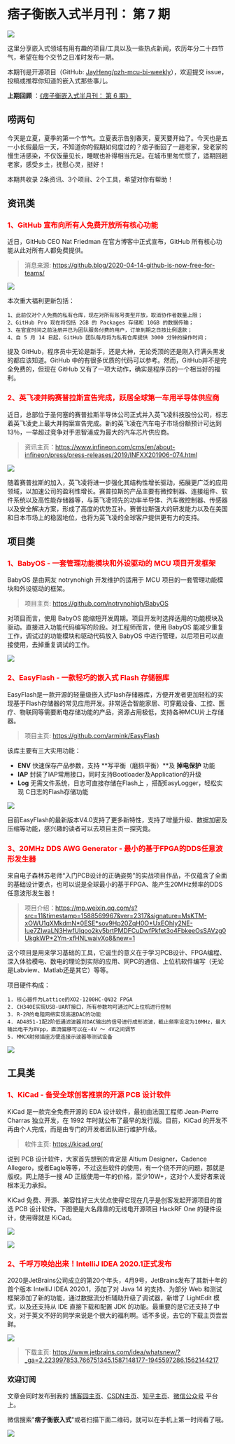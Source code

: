 # 痞子衡嵌入式半月刊： 第 7 期

![](http://henjay724.com/image/cnblogs/pzh_mcu_bi_weekly.PNG)

这里分享嵌入式领域有用有趣的项目/工具以及一些热点新闻，农历年分二十四节气，希望在每个交节之日准时发布一期。

本期刊是开源项目（GitHub: [JayHeng/pzh-mcu-bi-weekly](https://github.com/JayHeng/pzh-mcu-bi-weekly)），欢迎提交 issue，投稿或推荐你知道的嵌入式那些事儿。

**上期回顾** ：[《痞子衡嵌入式半月刊： 第 6 期》](https://www.cnblogs.com/henjay724/p/12728731.html)

## 唠两句

今天是立夏，夏季的第一个节气。立夏表示告别春天，夏天要开始了。今天也是五一小长假最后一天，不知道你的假期如何度过的？痞子衡回了一趟老家，受老家的慢生活感染，不仅饭量见长，睡眠也补得相当充足。在城市里匆忙惯了，适期回趟老家，感受乡土，抚慰心灵，挺好！

本期共收录 2条资讯、3个项目、2个工具，希望对你有帮助！

## 资讯类

### <font color="red">1、GitHub 宣布向所有人免费开放所有核心功能</font>

近日，GitHub CEO Nat Friedman 在官方博客中正式宣布，GitHub 所有核心功能从此对所有人都免费提供。

> 消息来源: https://github.blog/2020-04-14-github-is-now-free-for-teams/

![](http://henjay724.com/image/biweekly/github_free_for_teams.png)

本次重大福利更新包括：

```text
1、此前仅对个人免费的私有仓库，现在对所有账号类型开放，取消协作者数量上限；
2、GitHub Pro 现在将包括 2GB 的 Packages 存储和 10GB 的数据传输；
3、在官宣时间之前注册并已为团队服务付费的用户，订单到期之日按比例退款；
4、自 5 月 14 日起，GitHub 团队每月将为私有仓库提供 3000 分钟的操作时间；
```

提及 GitHub，程序员中无论是新手，还是大神，无论秃顶的还是刚入行满头黑发的都应该知道。GitHub 中的有很多优质的代码可以参考。然而，GitHub并不是完全免费的，但现在 GitHub 又有了一项大动作，确实是程序员的一个相当好的福利。

### <font color="red">2、英飞凌并购赛普拉斯宣告完成，跃居全球第一车用半导体供应商</font>

近日，总部位于圣何塞的赛普拉斯半导体公司正式并入英飞凌科技股份公司，标志着英飞凌史上最大并购案宣告完成。新的英飞凌在汽车电子市场份额预计可达到 13％，一举超过竞争对手恩智浦成为最大的汽车芯片供应商。

> 资讯主页：https://www.infineon.com/cms/en/about-infineon/press/press-releases/2019/INFXX201906-074.html

![](http://henjay724.com/image/biweekly/Cypress_Infineon.PNG)

随着赛普拉斯的加入，英飞凌将进一步强化其结构性增长驱动，拓展更广泛的应用领域，以加速公司的盈利性增长。赛普拉斯的产品主要有微控制器、连接组件、软件系统以及高性能存储器等，与英飞凌领先的功率半导体、汽车微控制器、传感器以及安全解决方案，形成了高度的优势互补。赛普拉斯强大的研发能力以及在美国和日本市场上的稳固地位，也将为英飞凌的全球客户提供更有力的支持。

## 项目类

### <font color="red">1、BabyOS - 一套管理功能模块和外设驱动的 MCU 项目开发框架</font>

BabyOS 是由网友 notrynohigh 开发维护的适用于 MCU 项目的一套管理功能模块和外设驱动的框架。

> 项目主页: https://github.com/notrynohigh/BabyOS

对项目而言，使用 BabyOS 能缩短开发周期。项目开发时选择适用的功能模块及驱动。直接进入功能代码编写的阶段。对工程师而言，使用 BabyOS 能减少重复工作，调试过的功能模块和驱动代码放入 BabyOS 中进行管理，以后项目可以直接使用，去掉重复调试的工作。

![](http://henjay724.com/image/biweekly/BabyOS_framework.png)

### <font color="red">2、EasyFlash - 一款轻巧的嵌入式 Flash 存储器库</font>

EasyFlash是一款开源的轻量级嵌入式Flash存储器库，方便开发者更加轻松的实现基于Flash存储器的常见应用开发。非常适合智能家居、可穿戴设备、工控、医疗、物联网等需要断电存储功能的产品，资源占用极低，支持各种MCU片上存储器。 

> 项目主页: https://github.com/armink/EasyFlash 

该库主要有三大实用功能：

-  **ENV** 快速保存产品参数，支持 **写平衡（磨损平衡）**及 **掉电保护** 功能 
-  **IAP** 封装了IAP常用接口，同时支持Bootloader及Application的升级
-  **Log** 无需文件系统，日志可直接存储在Flash上 ，搭配EasyLogger，轻松实现 C日志的Flash存储功能 

![](http://henjay724.com/image/biweekly/EasyFlash.gif)

目前EasyFlash的最新版本V4.0支持了更多新特性，支持了增量升级、数据加密及压缩等功能，感兴趣的读者可以去项目主页一探究竟。

### <font color="red">3、20MHz DDS AWG Generator - 最小的基于FPGA的DDS任意波形发生器</font>

来自电子森林苏老师“入门PCB设计的正确姿势”的实战项目作品，不仅蕴含了全面的基础设计要点，也可以说是全球最小的基于FPGA、能产生20MHz频率的DDS任意波形发生器！

> 项目介绍：https://mp.weixin.qq.com/s?src=11&timestamp=1588569967&ver=2317&signature=MsKTM-xOWU1qXMkdmN*0ESE*sov9Hp20ZqH0O*UxEOhIy2NE-lue7ZIwaLN3HwfUlqoo2kv5brtPMDFCuDwfPkfet3o4FbkeeOsSAVzg0UkgkWP*2Ym-xfHNLwaivXo8&new=1

这个项目是用来学习基础的工具，它诞生的意义在于学习PCB设计、FPGA编程、深入体验模电、数电的理论到实际的应用、同PC的通信、上位机软件编写（无论是Labview、Matlab还是其它）等等。

项目硬件构成：

```text
1. 核心器件为Lattice的XO2-1200HC-QN32 FPGA
2. CH340E实现USB-UART接口，所有参数均可通过PC上位机进行控制
3. R-2R的电阻网络实现高速DAC的功能
4. AD4851-1配2阶低通滤波器对DAC输出的信号进行成形滤波，截止频率设定为10MHz，最大输出电平为8Vpp，直流偏移可以在-4V ～ 4V之间调节
5. MMCX射频插座方便连接示波器等测试设备
```

![](http://henjay724.com/image/biweekly/20MHz_DDS_AWG_Generator.PNG)

## 工具类

### <font color="red">1、KiCad - 备受全球创客推崇的开源 PCB 设计软件</font>

KiCad 是一款完全免费开源的 EDA 设计软件，最初由法国工程师 Jean-Pierre Charras 独立开发，在 1992 年时就公布了最早的发行版。目前，KiCad 的开发不再由个人完成，而是由专门的开发者团队进行维护升级。

> 软件主页: https://kicad.org/

说到 PCB 设计软件，大家首先想到的肯定是 Altium Designer，Cadence Allegero，或者Eagle等等，不过这些软件的使用，有一个绕不开的问题，那就是版权。网上随手一搜 AD 正版使用一年的价格，至少10W+，这对个人爱好者来说根本无力承担。

KiCad 免费、开源、兼容性好三大优点使得它现在几乎是创客发起开源项目的首选 PCB 设计软件。下图便是大名鼎鼎的无线电开源项目 HackRF One 的硬件设计，使用得就是 KiCad。

![](http://henjay724.com/image/biweekly/kicad_pcbnew.png)

![](http://henjay724.com/image/biweekly/kicad_3dviewer.png)

### <font color="red">2、千呼万唤始出来！IntelliJ IDEA 2020.1正式发布</font>

2020是JetBrains公司成立的第20个年头，4月9号，JetBrains发布了其新十年的首个版本 IntelliJ IDEA 2020.1，添加了对 Java 14 的支持、为部分 Web 和测试框架添加了新的功能，通过数据流分析辅助升级了调试器，新增了 LightEdit 模式，以及还支持从 IDE 直接下载和配置 JDK 的功能。最重要的是它还支持了中文，对于英文不好的同学来说是个很大的福利啊。话不多说，去它的下载主页尝尝鲜。

![](http://henjay724.com/image/biweekly/IntelliJ_2020.1.png)

> 下载主页: https://www.jetbrains.com/idea/whatsnew/?_ga=2.223997853.766751345.1587148177-1945597286.1562144217

### 欢迎订阅

文章会同时发布到我的 [博客园主页](https://www.cnblogs.com/henjay724/)、[CSDN主页](https://blog.csdn.net/henjay724)、[知乎主页](https://www.zhihu.com/people/henjay724)、[微信公众号](http://weixin.sogou.com/weixin?type=1&query=痞子衡嵌入式) 平台上。

微信搜索"__痞子衡嵌入式__"或者扫描下面二维码，就可以在手机上第一时间看了哦。

![](http://henjay724.com/image/github/pzhMcu_qrcode_258x258.jpg)



